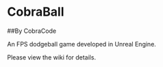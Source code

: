 # CobraBall
##By CobraCode

An FPS dodgeball game developed in Unreal Engine.

Please view the wiki for details.
